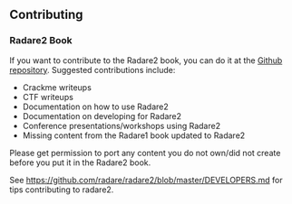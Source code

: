 ## Contributing

### Radare2 Book

If you want to contribute to the Radare2 book, you can do it at the [Github repository](https://github.com/radare/radare2book). Suggested contributions include:

* Crackme writeups
* CTF writeups
* Documentation on how to use Radare2
* Documentation on developing for Radare2
* Conference presentations/workshops using Radare2
* Missing content from the Radare1 book updated to Radare2

Please get permission to port any content you do not own/did not create before you put it in the Radare2 book.

See <https://github.com/radare/radare2/blob/master/DEVELOPERS.md> for tips contributing to radare2.
